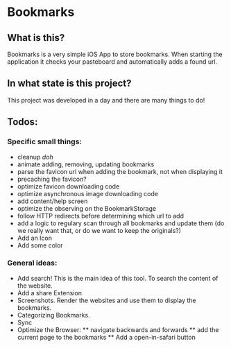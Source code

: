 # Bookmarks

## What is this?
Bookmarks is a very simple iOS App to store bookmarks. When starting the application it checks your pasteboard and automatically adds a found url.

## In what state is this project?
This project was developed in a day and there are many things to do!

## Todos:
### Specific small things:
* cleanup *doh*
* animate adding, removing, updating bookmarks
* parse the favicon url when adding the bookmark, not when displaying it
* precaching the favicon?
* optimize favicon downloading code
* optimize asynchronous image downloading code
* add content/help screen
* optimize the observing on the BookmarkStorage
* follow HTTP redirects before determining which url to add
* add a logic to regulary scan through all bookmarks and update them (do we really want that, or do we want to keep the originals?)
* Add an Icon
* Add some color

### General ideas:
* Add search! This is the main idea of this tool. To search the content of the website.
* Add a share Extension
* Screenshots. Render the websites and use them to display the bookmarks.
* Categorizing Bookmarks.
* Sync
* Optimize the Browser:
** navigate backwards and forwards
** add the current page to the bookmarks
** Add a open-in-safari button